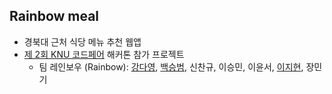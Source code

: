 ## Rainbow meal

- 경북대 근처 식당 메뉴 추천 웹앱
- [제 2회 KNU 코드페어](https://event-us.kr/knu-it/event/24667) 해커톤 참가 프로젝트
  - 팀 레인보우 (Rainbow): [강다영](https://github.com/tula3and), [백승범](https://github.com/seung365), 신찬규, 이승민, 이윤서, [이지현](https://github.com/ljhyeon), 장민기
